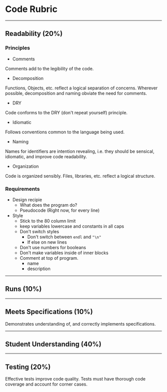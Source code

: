 # Code Rubric

----

## Readability (20%)

### Principles
* Comments

Comments add to the legibility of the code.

* Decomposition

Functions, Objects, etc. reflect a logical separation of concerns. Wherever possible, decomposition and naming obviate the need for comments.

* DRY

Code conforms to the DRY (don't repeat yourself) principle.

* Idiomatic

Follows conventions common to the language being used.

* Naming

Names for identifiers are intention revealing, i.e. they should be sensical, idiomatic, and improve code readability.

* Organization

Code is organized sensibly. Files, libraries, etc. reflect a logical structure.

### Requirements
* Design recipie
    * What does the program do?
    * Pseudocode (Right now, for every line)
* Style
    * Stick to the 80 column limit
    * keep variables lowercase and constants in all caps
    * Don't switch styles
        * Don't switch between `endl` and `"\n"`
        * If else on new lines
    * Don't use numbers for booleans
    * Don't make variables inside of inner blocks
    * Comment at top of program.
        * name
        * description
----

## Runs (10%)

----

## Meets Specifications (10%)

Demonstrates understanding of, and correctly implements specifications.

----

## Student Understanding (40%)

----

## Testing (20%)

Effective tests improve code quality. Tests must have thorough code coverage and account for corner cases.
